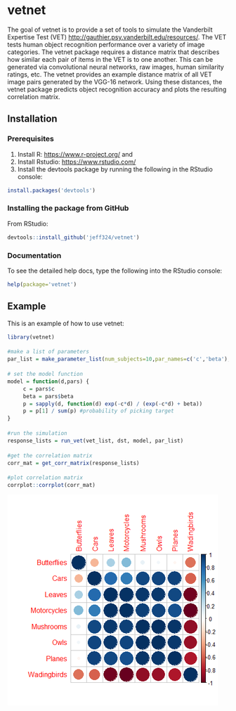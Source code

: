 <!-- README.md is generated from README.Rmd. Please edit that file -->
vetnet
======

The goal of vetnet is to provide a set of tools to simulate the Vanderbilt Expertise Test (VET) <http://gauthier.psy.vanderbilt.edu/resources/>. The VET tests human object recognition performance over a variety of image categories. The vetnet package requires a distance matrix that describes how similar each pair of items in the VET is to one another. This can be generated via convolutional neural networks, raw images, human similarity ratings, etc. The vetnet provides an example distance matrix of all VET image pairs generated by the VGG-16 network. Using these distances, the vetnet package predicts object recognition accuracy and plots the resulting correlation matrix.

Installation
------------

### Prerequisites

1.  Install R: <https://www.r-project.org/> and
2.  Install Rstudio: <https://www.rstudio.com/>
3.  Install the devtools package by running the following in the RStudio console:

``` r
install.packages('devtools')
```

### Installing the package from GitHub

From RStudio:

``` r
devtools::install_github('jeff324/vetnet')
```

### Documentation

To see the detailed help docs, type the following into the RStudio console:

``` r
help(package='vetnet')
```

Example
-------

This is an example of how to use vetnet:

``` r
library(vetnet)

#make a list of parameters
par_list = make_parameter_list(num_subjects=10,par_names=c('c','beta'),lower=c(0,0),upper=c(1,1))

# set the model function
model = function(d,pars) {
     c = pars$c
     beta = pars$beta
     p = sapply(d, function(d) exp(-c*d) / (exp(-c*d) + beta))
     p = p[1] / sum(p) #probability of picking target 
}

#run the simulation
response_lists = run_vet(vet_list, dst, model, par_list)

#get the correlation matrix
corr_mat = get_corr_matrix(response_lists)

#plot correlation matrix
corrplot::corrplot(corr_mat)
```

![](README-example-1.png)
